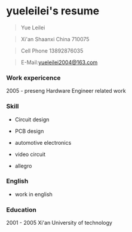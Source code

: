 
# yueleilei's resume
>Yue Leilei

>Xi'an Shaanxi China 710075

>Cell Phone 13892876035

>E-Mail:yueleilei2004@163.com

### Work expericence
2005 - preseng Hardware Engineer related work

### Skill
* Circuit design

* PCB design

* automotive electronics

* video circuit

* allegro

### English
* work in english

### Education
2001 - 2005 Xi'an University of technology
